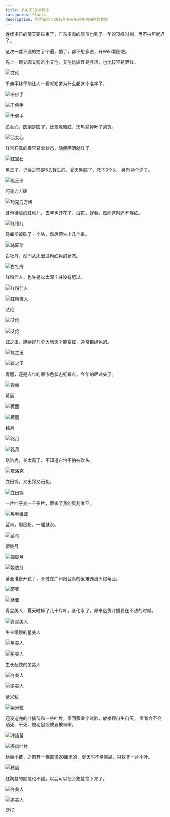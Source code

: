 ```yaml
---
title: 多肉于2018年冬
categories: Plants
description: 照片记录下2018年冬天阳台多肉植物的状态
---
```


连续多日的晴天要结束了，广东多肉的颜值也到了一年的顶峰时刻，再不拍照就迟了。  

这次一盆不漏的拍了个遍，怕了，都不想多说，开WiFi看图吧。

先上一颗又圆又粉的小艾伦，艾伦比较容易养活，也比较容易晒红。  

![艾伦](/assets/posts-img/20190128/DSC00997.JPG)

<!-- more -->

千佛手终于能让人一看就知道为什么起这个名字了。

![千佛手](/assets/posts-img/20190128/DSC01088.JPG)

![千佛手](/assets/posts-img/20190128/DSC01003.JPG)

![千佛手](/assets/posts-img/20190128/DSC01005.JPG)

乙女心，圆倒是圆了，比较难晒红，天热猛掉叶子的货。

![乙女心](/assets/posts-img/20190128/DSC01069.JPG)

红宝石真的很容易出状态，随便晒晒就红了。

![红宝石](/assets/posts-img/20190128/DSC01075.JPG)

黑王子，记得之前是5头群生的，夏天黑腐了，救下3个头，另外两个送了。

![黑王子](/assets/posts-img/20190128/DSC00686.JPG)

巧克力方砖

![巧克力方砖](/assets/posts-img/20190128/DSC01000.JPG)

含苞待放的红稚儿，去年也开花了，白花，好看，然而这时还不够红。

![红稚儿](/assets/posts-img/20190128/DSC01006.JPG)

马库斯被砍了一个头，然后萌生出几个来。

![马库斯](/assets/posts-img/20190128/DSC01007.JPG)

白牡丹，然而从未出过粉红色的状态。

![白牡丹](/assets/posts-img/20190128/DSC01018.JPG)

红粉佳人，也许是盆太深？并没有肥过。

![红粉佳人](/assets/posts-img/20190128/DSC01082.JPG)

![红粉佳人](/assets/posts-img/20190128/DSC01021.JPG)

艾伦

![艾伦](/assets/posts-img/20190128/DSC01027.JPG)

![艾伦](/assets/posts-img/20190128/DSC01094.JPG)

虹之玉，连续好几个大晴天才能变红，通常都绿色的。

![虹之玉](/assets/posts-img/20190128/DSC01034.JPG)

![虹之玉](/assets/posts-img/20190128/DSC01035.JPG)

青丽，还是去年的果冻色状态好看点，今年的晒过头了。

![青丽](/assets/posts-img/20190128/DSC01054.JPG)

黄丽

![黄丽](/assets/posts-img/20190128/DSC01046.JPG)

![黄丽](/assets/posts-img/20190128/DSC01044.JPG)

铭月

![铭月](/assets/posts-img/20190128/DSC01076.JPG)

![铭月](/assets/posts-img/20190128/DSC01077.JPG)

塔洛克，长太高了，不知道它怕不怕被砍头。

![塔洛克](/assets/posts-img/20190128/DSC01051.JPG)

立田锦，又出锦又石化。

![立田锦](/assets/posts-img/20190128/DSC01056.JPG)

一片叶子变一千多片，厉害了我的奥利维亚。

![奥利维亚](/assets/posts-img/20190128/DSC01073.JPG)

蓝鸟，那层粉，一碰就没。

![蓝鸟](/assets/posts-img/20190128/DSC01080.JPG)

姬胧月

![姬胧月](/assets/posts-img/20190128/DSC01083.JPG)

![姬胧月](/assets/posts-img/20190128/DSC01084.JPG)

蒂亚准备开花了，不过在广州阳台真的很难养出火焰蒂亚。

![蒂亚](/assets/posts-img/20190128/DSC01099.JPG)

![蒂亚](/assets/posts-img/20190128/DSC01101.JPG)

青星美人，夏天时掉了几十片叶，全化水了，原来这货叶插要在不热的时候。

![青星美人](/assets/posts-img/20190128/DSC01086.JPG)

生长缓慢的星美人

![星美人](/assets/posts-img/20190128/DSC01096.JPG)

![星美人](/assets/posts-img/20190128/DSC01024.JPG)

生长超快的冬美人

![冬美人](/assets/posts-img/20190128/DSC01010.JPG)

![冬美人](/assets/posts-img/20190128/DSC01091.JPG)

紫米粒

![紫米粒](/assets/posts-img/20190128/DSC01095.JPG)

还没送完的叶插苗和一些叶片，带回家做个试验，放楼顶自生自灭，
看看会不会晒死、干死、被老鼠咬或者被鸟啄。

![叶插苗](/assets/posts-img/20190128/DSC01062.JPG)

![多肉叶片](/assets/posts-img/20190128/DSC01061.JPG)

秋丽小苗，之前有一棵直径20厘米的，夏天时不幸黑腐，只救下一片小叶。

![秋丽](/assets/posts-img/20190128/DSC00996.JPG)

红陶盆的颜值也不错，以后可以把万象盆换下来了。

![冬美人](/assets/posts-img/20190128/DSC01065.JPG)

![冬美人](/assets/posts-img/20190128/DSC01066.JPG)

END